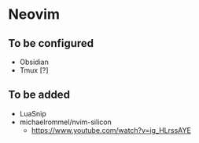 # Neovim

## To be configured
+ Obsidian
+ Tmux [?]

## To be added
+ LuaSnip
+ michaelrommel/nvim-silicon 
    - https://www.youtube.com/watch?v=ig_HLrssAYE
